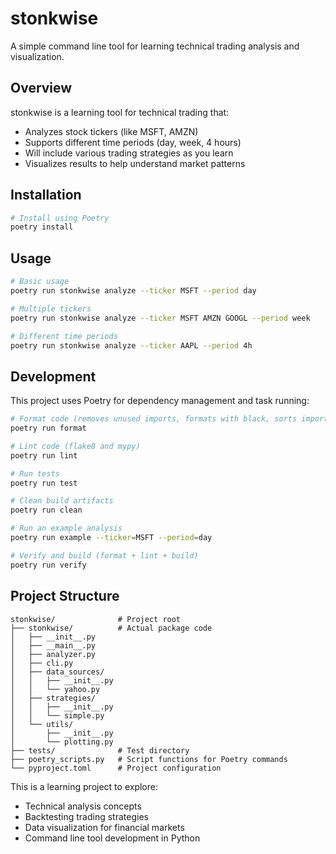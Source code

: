# stonkwise

A simple command line tool for learning technical trading analysis and visualization.

## Overview

stonkwise is a learning tool for technical trading that:
- Analyzes stock tickers (like MSFT, AMZN)
- Supports different time periods (day, week, 4 hours)
- Will include various trading strategies as you learn
- Visualizes results to help understand market patterns

## Installation

```bash
# Install using Poetry
poetry install
```

## Usage

```bash
# Basic usage
poetry run stonkwise analyze --ticker MSFT --period day

# Multiple tickers
poetry run stonkwise analyze --ticker MSFT AMZN GOOGL --period week

# Different time periods
poetry run stonkwise analyze --ticker AAPL --period 4h
```

## Development

This project uses Poetry for dependency management and task running:

```bash
# Format code (removes unused imports, formats with black, sorts imports)
poetry run format

# Lint code (flake8 and mypy)
poetry run lint

# Run tests
poetry run test

# Clean build artifacts
poetry run clean

# Run an example analysis
poetry run example --ticker=MSFT --period=day

# Verify and build (format + lint + build)
poetry run verify
```

## Project Structure

```
stonkwise/              # Project root
├── stonkwise/          # Actual package code
│   ├── __init__.py
│   ├── __main__.py
│   ├── analyzer.py
│   ├── cli.py
│   ├── data_sources/
│   │   ├── __init__.py
│   │   └── yahoo.py
│   ├── strategies/
│   │   ├── __init__.py
│   │   └── simple.py
│   └── utils/
│       ├── __init__.py
│       └── plotting.py
├── tests/              # Test directory
├── poetry_scripts.py   # Script functions for Poetry commands
└── pyproject.toml      # Project configuration
```

This is a learning project to explore:
- Technical analysis concepts
- Backtesting trading strategies
- Data visualization for financial markets
- Command line tool development in Python
